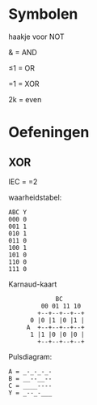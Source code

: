 # Symbolen

haakje voor NOT

& = AND

≤1 = OR

=1 = XOR

2k = even

# Oefeningen

## XOR

IEC = =2

waarheidstabel:

```
ABC Y
000 0
001 1
010 1
011 0
100 1
101 0
110 0
111 0
```

Karnaud-kaart

```
		     BC
	     00 01 11 10
	    +--+--+--+--+
	  0 |0 |1 |0 |1 |
	 A  +--+--+--+--+
	  1 |1 |0 |0 |0 |
	    +--+--+--+--+
```

Pulsdiagram:

```
A = _-_-_-_-
B = __--__--
C = ____----
Y = _--_-___
```